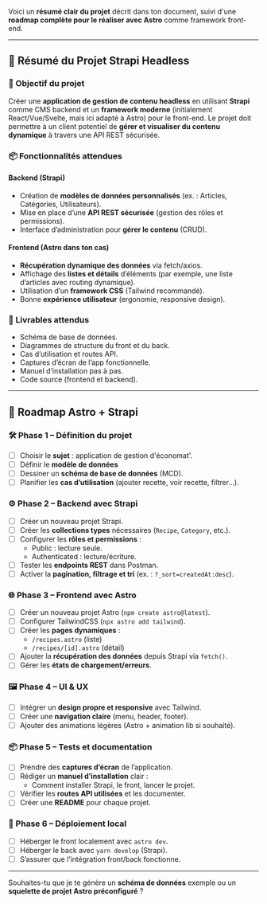 Voici un **résumé clair du projet** décrit dans ton document, suivi d'une **roadmap complète pour le réaliser avec Astro** comme framework front-end.

---

## 📝 Résumé du Projet Strapi Headless

### 🎯 Objectif du projet
Créer une **application de gestion de contenu headless** en utilisant **Strapi** comme CMS backend et un **framework moderne** (initialement React/Vue/Svelte, mais ici adapté à Astro) pour le front-end. Le projet doit permettre à un client potentiel de **gérer et visualiser du contenu dynamique** à travers une API REST sécurisée.

### 📦 Fonctionnalités attendues

#### Backend (Strapi)
- Création de **modèles de données personnalisés** (ex. : Articles, Catégories, Utilisateurs).
- Mise en place d’une **API REST sécurisée** (gestion des rôles et permissions).
- Interface d’administration pour **gérer le contenu** (CRUD).

#### Frontend (Astro dans ton cas)
- **Récupération dynamique des données** via fetch/axios.
- Affichage des **listes et détails** d’éléments (par exemple, une liste d’articles avec routing dynamique).
- Utilisation d’un **framework CSS** (Tailwind recommandé).
- Bonne **expérience utilisateur** (ergonomie, responsive design).

### 📂 Livrables attendus
- Schéma de base de données.
- Diagrammes de structure du front et du back.
- Cas d’utilisation et routes API.
- Captures d’écran de l’app fonctionnelle.
- Manuel d’installation pas à pas.
- Code source (frontend et backend).

---

## 🚀 Roadmap Astro + Strapi

### 🛠️ Phase 1 – Définition du projet
- [ ] Choisir le **sujet** : application de gestion d'économat'.
- [ ] Définir le **modèle de données**
- [ ] Dessiner un **schéma de base de données** (MCD).
- [ ] Planifier les **cas d’utilisation** (ajouter recette, voir recette, filtrer…).

### ⚙️ Phase 2 – Backend avec Strapi
- [ ] Créer un nouveau projet Strapi.
- [ ] Créer les **collections types** nécessaires (`Recipe`, `Category`, etc.).
- [ ] Configurer les **rôles et permissions** :
  - Public : lecture seule.
  - Authenticated : lecture/écriture.
- [ ] Tester les **endpoints REST** dans Postman.
- [ ] Activer la **pagination, filtrage et tri** (ex. : `?_sort=createdAt:desc`).

### 🌐 Phase 3 – Frontend avec Astro
- [ ] Créer un nouveau projet Astro (`npm create astro@latest`).
- [ ] Configurer TailwindCSS (`npx astro add tailwind`).
- [ ] Créer les **pages dynamiques** :
  - `/recipes.astro` (liste)
  - `/recipes/[id].astro` (détail)
- [ ] Ajouter la **récupération des données** depuis Strapi via `fetch()`.
- [ ] Gérer les **états de chargement/erreurs**.

### 🖼️ Phase 4 – UI & UX
- [ ] Intégrer un **design propre et responsive** avec Tailwind.
- [ ] Créer une **navigation claire** (menu, header, footer).
- [ ] Ajouter des animations légères (Astro + animation lib si souhaité).

### 📦 Phase 5 – Tests et documentation
- [ ] Prendre des **captures d’écran** de l’application.
- [ ] Rédiger un **manuel d’installation** clair :
  - Comment installer Strapi, le front, lancer le projet.
- [ ] Vérifier les **routes API utilisées** et les documenter.
- [ ] Créer une **README** pour chaque projet.

### 🚀 Phase 6 – Déploiement local
- [ ] Héberger le front localement avec `astro dev`.
- [ ] Héberger le back avec `yarn develop` (Strapi).
- [ ] S’assurer que l’intégration front/back fonctionne.

---

Souhaites-tu que je te génère un **schéma de données** exemple ou un **squelette de projet Astro préconfiguré** ?